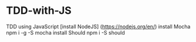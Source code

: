 # TDD-with-JS
TDD using JavaScript
[install NodeJS] (https://nodejs.org/en/)
install Mocha
npm i -g -S mocha
install Should
npm i -S should

